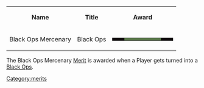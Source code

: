 <table>
<tbody>
<tr class="odd">
<td style="text-align: center;"><p><b>Name</b></p></td>
<td style="text-align: center;"><p><b>Title</b></p></td>
<td style="text-align: center;"><p><b>Award</b></p></td>
</tr>
<tr class="even">
<td style="text-align: center;"><p>Black Ops Mercenary</p></td>
<td style="text-align: center;"><p>Black Ops</p></td>
<td style="text-align: center;"><table class="bigmerit">
<tr>
<td bgcolor="#0e0a0b">
</td>
<td bgcolor="#0e0a0b">
</td>
<td bgcolor="#537144">
</td>
<td bgcolor="#537144">
</td>
<td bgcolor="#537144">
</td>
<td bgcolor="#537144">
</td>
<td bgcolor="#537144">
</td>
<td bgcolor="#537144">
</td>
<td bgcolor="#0e0a0b">
</td>
<td bgcolor="#0e0a0b">
</td>
</tr>
</table></td>
</tr>
</tbody>
</table>

The Black Ops Mercenary [Merit](Merit_Commendations.md) is awarded when a
Player gets turned into a [Black Ops](Black_Ops.md).

[Category:merits](Category:merits.md)

